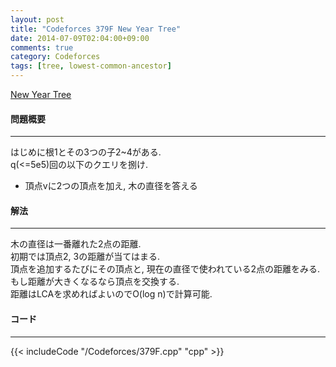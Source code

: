 ```yaml
---
layout: post
title: "Codeforces 379F New Year Tree"
date: 2014-07-09T02:04:00+09:00
comments: true
category: Codeforces
tags: [tree, lowest-common-ancestor]
---
```


[New Year Tree](http://codeforces.com/problemset/problem/379/F)

#### 問題概要

****

はじめに根1とその3つの子2~4がある.  
q(<=5e5)回の以下のクエリを捌け.  

* 頂点vに2つの頂点を加え, 木の直径を答える

#### 解法

****

木の直径は一番離れた2点の距離.  
初期では頂点2, 3の距離が当てはまる.  
頂点を追加するたびにその頂点と, 現在の直径で使われている2点の距離をみる.  
もし距離が大きくなるなら頂点を交換する.  
距離はLCAを求めればよいのでO(log n)で計算可能.  

#### コード

****

{{< includeCode "/Codeforces/379F.cpp" "cpp" >}}

